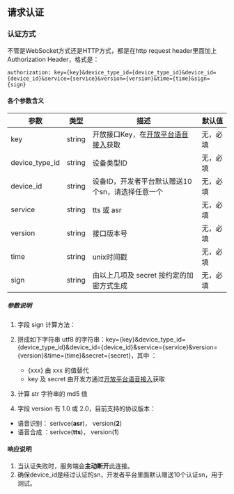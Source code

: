 ## 请求认证

### 认证方式

不管是WebSocket方式还是HTTP方式，都是在http request header里面加上Authorization Header，格式是：

```text
authorization: key={key}&device_type_id={device_type_id}&device_id={device_id}&service={service}&version={version}&time={time}&sign={sign}
```

#### 各个参数含义

| 参数            | 类型     | 描述                     | 默认值  |
| -------------- | ------ | ---------------------- | ---- |
| key            | string | 开放接口Key，在[开放平台语音接入](https://developer.rokid.com/docs/2-RokidDocument/2-EnableVoice/get-the-certification-file.html)获取        | 无，必填 |
| device_type_id | string | 设备类型ID                 | 无，必填 |
| device_id      | string | 设备ID，开发者平台默认赠送10个sn，请选择任意一个                   | 无，必填 |
| service        | string | tts 或 asr         | 无，必填 |
| version        | string | 接口版本号                  | 无，必填 |
| time     | string | unix时间戳              | 无，必填 |
| sign           | string | 由以上几项及 secret 按约定的加密方式生成 | 无，必填 |

##### 参数说明

1. 字段 sign 计算方法：
  1. 拼成如下字符串 utf8 的字符串：key={key}&device_type_id={device_type_id}&device_id={device_id}&service={service}&version={version}&time={time}&secret={secret}，其中 ：
     - {xxx} 由 xxx 的值替代
     - key 及 secret 由开发方通过[开放平台语音接入](https://developer.rokid.com/docs/2-RokidDocument/2-EnableVoice/get-the-certification-file.html)获取
  2. 计算 str 字符串的 md5 值

2. 字段 version 有 1.0 或 2.0，目前支持的协议版本：
  - 语音识别： serivce(**asr**)， version(**2**)
  - 语音合成 ：serivce(**tts**)， version(**1**)



#### 响应说明
1. 当认证失败时，服务端会**主动断开**此连接。
2. 确保device_id是经过认证的sn，开发者平台里面默认赠送10个认证sn，用于测试。


